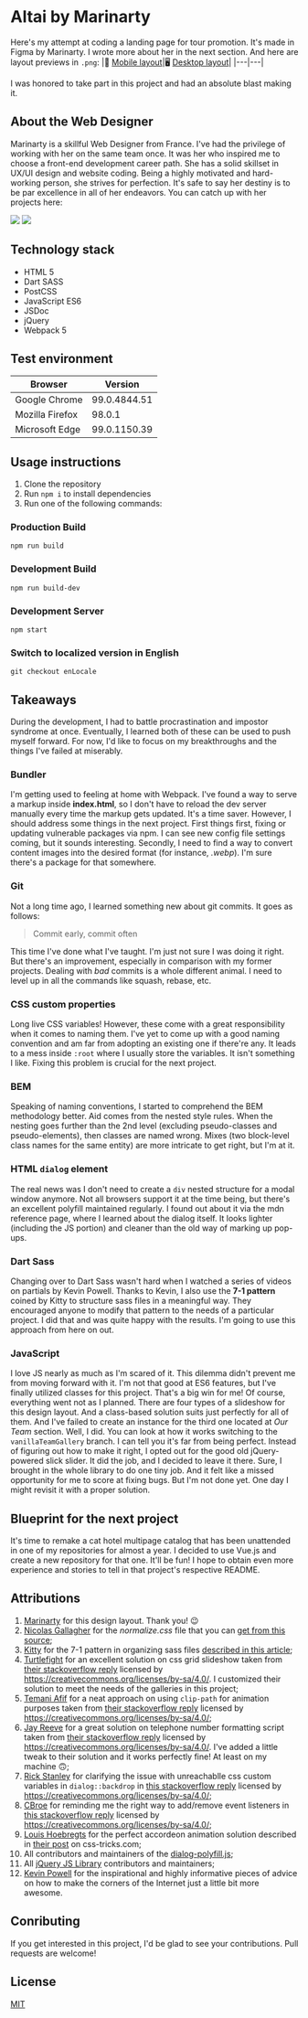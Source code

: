 # Altai by Marinarty

Here's my attempt at coding a landing page for tour promotion. It's made in Figma by Marinarty. I wrote more about her in the next section. And here are layout previews in `.png`:
|📱 [Mobile layout](https://raw.githubusercontent.com/eimwe/altai/main/previews/375px.png)|🖥️ [Desktop layout](https://raw.githubusercontent.com/eimwe/altai/main/previews/1440px.png)|
|---|---|

I was honored to take part in this project and had an absolute blast making it.

## About the Web Designer

Marinarty is a skillful Web Designer from France. I've had the privilege of working with her on the same team once. It was her who inspired me to choose a front-end development career path. She has a solid skillset in UX/UI design and website coding. Being a highly motivated and hard-working person, she strives for perfection. It's safe to say her destiny is to be par excellence in all of her endeavors.
You can catch up with her projects here:

[![](https://img.shields.io/badge/Behance-1769ff?style=for-the-badge&logo=behance&logoColor=white)](https://www.behance.net/tsiganoshace6a) [![](https://img.shields.io/badge/github-%23121011.svg?style=for-the-badge&logo=github&logoColor=white)](https://github.com/Marinarty)

## Technology stack

- HTML 5
- Dart SASS
- PostCSS
- JavaScript ES6
- JSDoc
- jQuery
- Webpack 5

## Test environment

| Browser         | Version      |
| --------------- | ------------ |
| Google Chrome   | 99.0.4844.51 |
| Mozilla Firefox | 98.0.1       |
| Microsoft Edge  | 99.0.1150.39 |

## Usage instructions

1. Clone the repository
2. Run `npm i` to install dependencies
3. Run one of the following commands:

### Production Build

`npm run build`

### Development Build

`npm run build-dev`

### Development Server

`npm start`

### Switch to localized version in English

`git checkout enLocale`

## Takeaways

During the development, I had to battle procrastination and impostor syndrome at once. Eventually, I learned both of these can be used to push myself forward. For now, I'd like to focus on my breakthroughs and the things I've failed at miserably.

### Bundler

I'm getting used to feeling at home with Webpack. I've found a way to serve a markup inside **index.html**, so I don't have to reload the dev server manually every time the markup gets updated. It's a time saver. However, I should address some things in the next project. First things first, fixing or updating vulnerable packages via npm. I can see new config file settings coming, but it sounds interesting. Secondly, I need to find a way to convert content images into the desired format (for instance, _.webp_). I'm sure there's a package for that somewhere.

### Git

Not a long time ago, I learned something new about git commits. It goes as follows:

> Commit early, commit often

This time I've done what I've taught. I'm just not sure I was doing it right. But there's an improvement, especially in comparison with my former projects. Dealing with _bad_ commits is a whole different animal. I need to level up in all the commands like squash, rebase, etc.

### CSS custom properties

Long live CSS variables! However, these come with a great responsibility when it comes to naming them. I've yet to come up with a good naming convention and am far from adopting an existing one if there're any. It leads to a mess inside `:root` where I usually store the variables. It isn't something I like. Fixing this problem is crucial for the next project.

### BEM

Speaking of naming conventions, I started to comprehend the BEM methodology better. Aid comes from the nested style rules. When the nesting goes further than the 2nd level (excluding pseudo-classes and pseudo-elements), then classes are named wrong. Mixes (two block-level class names for the same entity) are more intricate to get right, but I'm at it.

### HTML `dialog` element

The real news was I don't need to create a `div` nested structure for a modal window anymore. Not all browsers support it at the time being, but there's an excellent polyfill maintained regularly. I found out about it via the mdn reference page, where I learned about the dialog itself. It looks lighter (including the JS portion) and cleaner than the old way of marking up pop-ups.

### Dart Sass

Changing over to Dart Sass wasn't hard when I watched a series of videos on partials by Kevin Powell. Thanks to Kevin, I also use the **7-1 pattern** coined by Kitty to structure sass files in a meaningful way. They encouraged anyone to modify that pattern to the needs of a particular project. I did that and was quite happy with the results. I'm going to use this approach from here on out.

### JavaScript

I love JS nearly as much as I'm scared of it. This dilemma didn't prevent me from moving forward with it. I'm not that good at ES6 features, but I've finally utilized classes for this project. That's a big win for me! Of course, everything went not as I planned. There are four types of a slideshow for this design layout. And a class-based solution suits just perfectly for all of them. And I've failed to create an instance for the third one located at _Our Team_ section. Well, I did. You can look at how it works switching to the `vanillaTeamGallery` branch. I can tell you it's far from being perfect. Instead of figuring out how to make it right, I opted out for the good old jQuery-powered slick slider. It did the job, and I decided to leave it there. Sure, I brought in the whole library to do one tiny job. And it felt like a missed opportunity for me to score at fixing bugs. But I'm not done yet. One day I might revisit it with a proper solution.

## Blueprint for the next project

It's time to remake a cat hotel multipage catalog that has been unattended in one of my repositories for almost a year. I decided to use Vue.js and create a new repository for that one. It'll be fun! I hope to obtain even more experience and stories to tell in that project's respective README.

## Attributions

1. [Marinarty](https://www.behance.net/tsiganoshace6a) for this design layout. Thank you! 😉
2. [Nicolas Gallagher](https://nicolasgallagher.com/) for the _normalize.css_ file that you can [get from this source](https://necolas.github.io/normalize.css/);
3. [Kitty](https://kittygiraudel.com/) for the 7-1 pattern in organizing sass files [described in this article](https://sass-guidelin.es/#architecture);
4. [Turtlefight](https://stackoverflow.com/users/8411406/turtlefight) for an excellent solution on css grid slideshow taken from [their stackoverflow reply](https://stackoverflow.com/a/57529819) licensed by https://creativecommons.org/licenses/by-sa/4.0/. I customized their solution to meet the needs of the galleries in this project;
5. [Temani Afif](https://stackoverflow.com/users/8620333/temani-afif) for a neat approach on using `clip-path` for animation purposes taken from [their stackoverflow reply](https://stackoverflow.com/a/64018355) licensed by https://creativecommons.org/licenses/by-sa/4.0/;
6. [Jay Reeve](https://stackoverflow.com/users/14213594/jay-reeve) for a great solution on telephone number formatting script taken from [their stackoverflow reply](https://stackoverflow.com/a/68822305) licensed by https://creativecommons.org/licenses/by-sa/4.0/. I've added a little tweak to their solution and it works perfectly fine! At least on my machine 🙃;
7. [Rick Stanley](https://stackoverflow.com/users/7443903/rick-stanley) for clarifying the issue with unreachablle css custom variables in `dialog::backdrop` in [this stackoverflow reply](https://stackoverflow.com/a/63322762) licensed by https://creativecommons.org/licenses/by-sa/4.0/;
8. [CBroe](https://stackoverflow.com/users/1427878/cbroe) for reminding me the right way to add/remove event listeners in [this stackoverflow reply](https://stackoverflow.com/a/63281414) licensed by https://creativecommons.org/licenses/by-sa/4.0/;
9. [Louis Hoebregts](https://css-tricks.com/author/louishoebregts/) for the perfect accordeon animation solution described in [their post](https://css-tricks.com/how-to-animate-the-details-element-using-waapi/) on css-tricks.com;
10. All contributors and maintainers of the [dialog-polyfill.js](https://github.com/GoogleChrome/dialog-polyfill);
11. All [jQuery JS Library](https://github.com/jquery/jquery) contributors and maintainers;
12. [Kevin Powell](https://www.kevinpowell.co/) for the inspirational and highly informative pieces of advice on how to make the corners of the Internet just a little bit more awesome.

## Conributing

If you get interested in this project, I'd be glad to see your contributions. Pull requests are welcome!

## License

[MIT](https://github.com/eimwe/soccer/blob/master/LICENSE.md)

